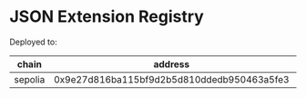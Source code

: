 # JSON Extension Registry

Deployed to:

| chain | address | etherscan |
|-------|---------|----|
| sepolia | 0x9e27d816ba115bf9d2b5d810ddedb950463a5fe3 | [↗](https://sepolia.etherscan.io/address/0xABCDEFEd93200601e1dFe26D6644758801D732E8) |
